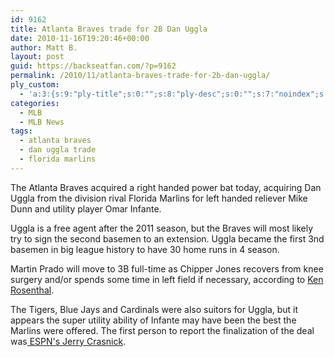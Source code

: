 ```yaml
---
id: 9162
title: Atlanta Braves trade for 2B Dan Uggla
date: 2010-11-16T19:20:46+00:00
author: Matt B.
layout: post
guid: https://backseatfan.com/?p=9162
permalink: /2010/11/atlanta-braves-trade-for-2b-dan-uggla/
ply_custom:
  - 'a:3:{s:9:"ply-title";s:0:"";s:8:"ply-desc";s:0:"";s:7:"noindex";s:0:"";}'
categories:
  - MLB
  - MLB News
tags:
  - atlanta braves
  - dan uggla trade
  - florida marlins
---
```


<div class="entry">
  <p>
    The Atlanta Braves acquired a right handed power bat today, acquiring Dan Uggla from the division rival Florida Marlins for left handed reliever Mike Dunn and utility player Omar Infante.
  </p>

  <p>
    Uggla is a free agent after the 2011 season, but the Braves will most likely try to sign the second basemen to an extension. Uggla became the first 3nd basemen in big league history to have 30 home runs in 4 season.
  </p>

  <p>
    Martin Prado will move to 3B full-time as Chipper Jones recovers from knee surgery and/or spends some time in left field if necessary, according to <a href="https://twitter.com/#!/Ken_Rosenthal/statuses/4665630624055296">Ken Rosenthal</a>.
  </p>

  <p>
    The Tigers, Blue Jays and Cardinals were also suitors for Uggla, but it appears the super utility ability of Infante may have been the best the Marlins were offered. The first person to report the finalization of the deal was<a href="https://twitter.com/#!/jcrasnick/statuses/4663337744867329"> ESPN's Jerry Crasnick</a>.
  </p>
</div>

